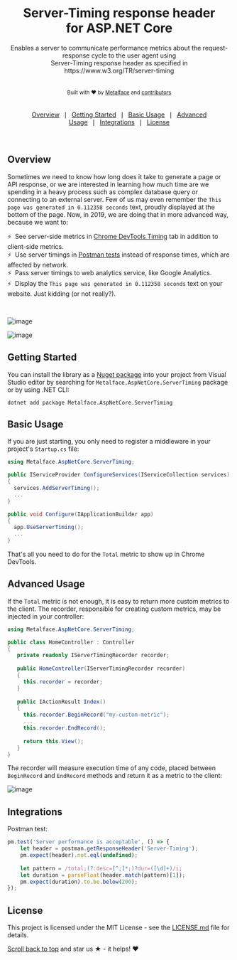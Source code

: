 <div align="center">
  <img alt="" src="https://user-images.githubusercontent.com/102076/52376950-23627380-2a6c-11e9-83d3-86085c3b3653.png"/>
</div>
<h1 align="center">Server-Timing response header<br/>for ASP.NET Core</h1>
<div align="center">
  Enables a server to communicate performance metrics about the request-response cycle to the user agent using<br/>Server-Timing response header as specified in https://www.w3.org/TR/server-timing
</div>
<br/>
<div align="center">
  <img alt="" src="https://travis-ci.org/metalface-oss/aspnetcore-servertiming.svg?branch=master"/>
  <img alt="" src="https://buildstats.info/nuget/Metalface.AspNetCore.ServerTiming"/>
</div>
<div align="center">
  <sub>Built with ❤︎ by 
  <a href="https://www.metalface.com">Metalface</a> and
  <a href="https://github.com/metalface-oss/aspnetcore-servertiming/graphs/contributors">
    contributors
  </a>
  </sub>
</div>
<br/><br/>
<div align="center">
    <a href="#overview">Overview</a>&#160;&#160;&#x2758;&#160;&#160;<a href="#getting-started">Getting Started</a>&#160;&#160;&#x2758;&#160;&#160;<a href="#basic-usage">Basic Usage</a>&#160;&#160;&#x2758;&#160;&#160;<a href="#advanced-usage">Advanced Usage</a>&#160;&#160;&#x2758;&#160;&#160;<a href="#integrations">Integrations</a>&#160;&#160;&#x2758;&#160;&#160;<a href="#license">License</a> 
</div> 
<br/><br/>

## Overview
Sometimes we need to know how long does it take to generate a page or API response, or we are interested in learning how much time are we spending in a heavy process such as complex database query or connecting to an external server. Few of us may even remember the ```This page was generated in 0.112358 seconds``` text, proudly displayed at the bottom of the page.
Now, in 2019, we are doing that in more advanced way, because we want to:    

⚡&nbsp; See server-side metrics in [Chrome DevTools Timing](https://developers.google.com/web/tools/chrome-devtools/network-performance/resource-loading#view_network_timing) tab in addition to client-side metrics.    
⚡&nbsp; Use server timings in [Postman tests](https://learning.getpostman.com/docs/postman/scripts/test_scripts) instead of response times, which are affected by network.    
⚡&nbsp; Pass server timings to web analytics service, like Google Analytics.    
⚡&nbsp; Display the ```This page was generated in 0.112358 seconds``` text on your website. Just kidding (or not really?).

<br/>

![image](https://user-images.githubusercontent.com/102076/52399644-83393880-2ac5-11e9-9b0b-42b713e5fea1.png)

![image](https://user-images.githubusercontent.com/102076/52399698-a7951500-2ac5-11e9-9269-d01a0ce2b8ed.png)

## Getting Started
You can install the library as a [Nuget package](https://www.nuget.org/packages/Metalface.AspNetCore.ServerTiming) into your project from Visual Studio editor by searching for ```Metalface.AspNetCore.ServerTiming``` package or by using .NET CLI:

```console
dotnet add package Metalface.AspNetCore.ServerTiming
```

## Basic Usage
If you are just starting, you only need to register a middleware in your project's ```Startup.cs``` file:

```csharp
using Metalface.AspNetCore.ServerTiming;
```
```csharp
public IServiceProvider ConfigureServices(IServiceCollection services)
{
  services.AddServerTiming(); 
  ...
}

public void Configure(IApplicationBuilder app)
{
  app.UseServerTiming(); 
  ...
}
```

That's all you need to do for the ```Total``` metric to show up in Chrome DevTools.

## Advanced Usage
If the ```Total``` metric is not enough, it is easy to return more custom metrics to the client.
The recorder, responsible for creating custom metrics, may be injected in your controller:

```csharp
using Metalface.AspNetCore.ServerTiming;
```
```csharp
public class HomeController : Controller
{
   private readonly IServerTimingRecorder recorder;
   
   public HomeController(IServerTimingRecorder recorder)
   {
     this.recorder = recorder;
   }
   
   public IActionResult Index()
   {
     this.recorder.BeginRecord("my-custom-metric");
     ...
     this.recorder.EndRecord();
     
     return this.View();
   }
}
```

The recorder will measure execution time of any code, placed between ```BeginRecord``` and ```EndRecord``` methods and return it as a  metric to the client:

![image](https://user-images.githubusercontent.com/102076/52399547-48cf9b80-2ac5-11e9-883f-88b392409c2a.png)

## Integrations
Postman test:
```js
pm.test('Server performance is acceptable', () => {
    let header = postman.getResponseHeader('Server-Timing');
    pm.expect(header).not.eql(undefined);
    
    let pattern = /total;(?:desc=[^;]*;)?dur=([\d]+)/i;
    let duration = parseFloat(header.match(pattern)[1]);
    pm.expect(duration).to.be.below(200);
});
```

## License
This project is licensed under the MIT License - see the [LICENSE.md](../LICENSE.md) file for details.


[Scroll back to top](#js-repo-pjax-container) and star us ★ - it helps! ❤︎
